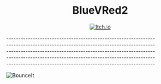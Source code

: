 <h1 align="center">BlueVRed2</h1>

<p align="center">
  <a href="https://kosciach.itch.io/bounceit">
<img src="https://camo.githubusercontent.com/9fd682145e4f0d5b90aac147ca8f96a32465f0b739c99f07c43fb47a63e59cf2/68747470733a2f2f696d672e736869656c64732e696f2f7374617469632f76313f7374796c653d666f722d7468652d6261646765266d6573736167653d497463682e696f26636f6c6f723d464135433543266c6f676f3d497463682e696f266c6f676f436f6c6f723d464646464646266c6162656c3d" alt="Itch.io" />
  </a>
</p>


<div>
  <p>
    --------------------------------------------------------------<br>
    --------------------------------------------------------------<br>
    --------------------------------------------------------------<br>
    --------------------------------------------------------------<br>
    --------------------------------------------------------------<br>
  </p>
  <img src="https://img.itch.zone/aW1hZ2UvMTg1NzMxOS8xMDkwODIzOC5wbmc=/original/I2WBXx.png" alt="BounceIt">
</div>
<br>
